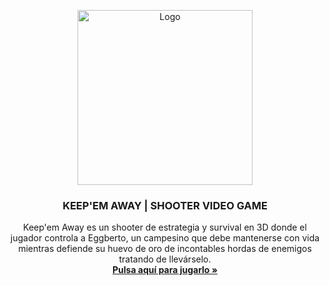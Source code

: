 <a id="readme-top"></a>
<!-- PROJECT LOGO -->
<div align="center">
  <a href="https://parapio.itch.io/keepem-away">
    <img src="assets/img/logo.svg" alt="Logo" width="280">
  </a>

  <h3 align="center">KEEP'EM AWAY | SHOOTER VIDEO GAME</h3>

  <p align="center">
   Keep'em Away es un shooter de estrategia y survival en 3D donde el jugador controla a Eggberto, un campesino que debe mantenerse con vida mientras defiende su huevo de oro de
incontables hordas de enemigos tratando de llevárselo.<br>
    <a href="https://parapio.itch.io/keepem-away"><strong>Pulsa aquí para jugarlo »</strong></a>
    <br />
  </p>
</div>
